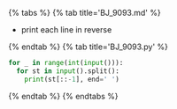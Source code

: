 {% tabs %}
{% tab title='BJ_9093.md' %}

* print each line in reverse

{% endtab %}
{% tab title='BJ_9093.py' %}

```py
for _ in range(int(input())):
  for st in input().split():
    print(st[::-1], end=' ')
```

{% endtab %}
{% endtabs %}